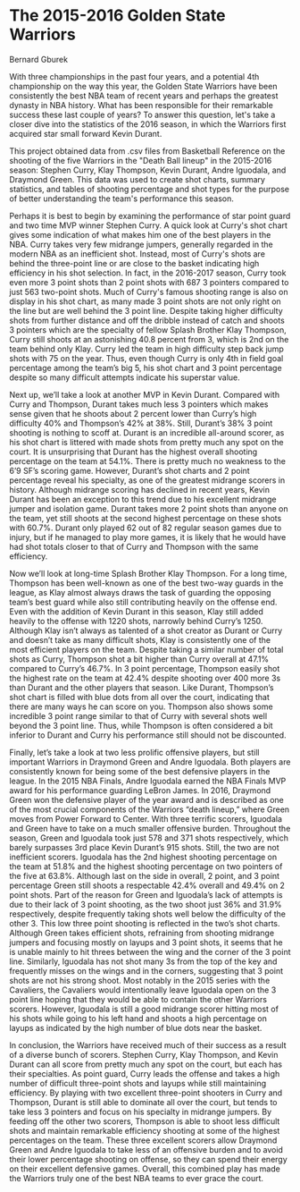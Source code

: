 The 2015-2016 Golden State Warriors
================
Bernard Gburek

With three championships in the past four years, and a potential 4th championship on the way this year, the Golden State Warriors have been consistently the best NBA team of recent years and perhaps the greatest dynasty in NBA history. What has been responsible for their remarkable success these last couple of years? To answer this question, let's take a closer dive into the statistics of the 2016 season, in which the Warriors first acquired star small forward Kevin Durant.

This project obtained data from .csv files from Basketball Reference on the shooting of the five Warriors in the "Death Ball lineup" in the 2015-2016 season: Stephen Curry, Klay Thompson, Kevin Durant, Andre Iguodala, and Draymond Green. This data was used to create shot charts, summary statistics, and tables of shooting percentage and shot types for the purpose of better understanding the team's performance this season.

Perhaps it is best to begin by examining the performance of star point guard and two time MVP winner Stephen Curry. A quick look at Curry's shot chart gives some indication of what makes him one of the best players in the NBA. Curry takes very few midrange jumpers, generally regarded in the modern NBA as an inefficient shot. Instead, most of Curry's shots are behind the three-point line or are close to the basket indicating high efficiency in his shot selection. In fact, in the 2016-2017 season, Curry took even more 3 point shots than 2 point shots with 687 3 pointers compared to just 563 two-point shots. Much of Curry's famous shooting range is also on display in his shot chart, as many made 3 point shots are not only right on the line but are well behind the 3 point line. Despite taking higher difficulty shots from further distance and off the dribble instead of catch and shoots 3 pointers which are the specialty of fellow Splash Brother Klay Thompson, Curry still shoots at an astonishing 40.8 percent from 3, which is 2nd on the team behind only Klay. Curry led the team in high difficulty step back jump shots with 75 on the year. Thus, even though Curry is only 4th in field goal percentage among the team’s big 5, his shot chart and 3 point percentage despite so many difficult attempts indicate his superstar value.

Next up, we’ll take a look at another MVP in Kevin Durant. Compared with Curry and Thompson, Durant takes much less 3 pointers which makes sense given that he shoots about 2 percent lower than Curry’s high difficulty 40% and Thompson’s 42% at 38%. Still, Durant’s 38% 3 point shooting is nothing to scoff at. Durant is an incredible all-around scorer, as his shot chart is littered with made shots from pretty much any spot on the court. It is unsurprising that Durant has the highest overall shooting percentage on the team at 54.1%. There is pretty much no weakness to the 6’9 SF’s scoring game. However, Durant’s shot charts and 2 point percentage reveal his specialty, as one of the greatest midrange scorers in history. Although midrange scoring has declined in recent years, Kevin Durant has been an exception to this trend due to his excellent midrange jumper and isolation game. Durant takes more 2 point shots than anyone on the team, yet still shoots at the second highest percentage on these shots with 60.7%. Durant only played 62 out of 82 regular season games due to injury, but if he managed to play more games, it is likely that he would have had shot totals closer to that of Curry and Thompson with the same efficiency.

Now we’ll look at long-time Splash Brother Klay Thompson. For a long time, Thompson has been well-known as one of the best two-way guards in the league, as Klay almost always draws the task of guarding the opposing team’s best guard while also still contributing heavily on the offense end. Even with the addition of Kevin Durant in this season, Klay still added heavily to the offense with 1220 shots, narrowly behind Curry’s 1250. Although Klay isn’t always as talented of a shot creator as Durant or Curry and doesn’t take as many difficult shots, Klay is consistently one of the most efficient players on the team. Despite taking a similar number of total shots as Curry, Thompson shot a bit higher than Curry overall at 47.1% compared to Curry’s 46.7%. In 3 point percentage, Thompson easily shot the highest rate on the team at 42.4% despite shooting over 400 more 3s than Durant and the other players that season. Like Durant, Thompson’s shot chart is filled with blue dots from all over the court, indicating that there are many ways he can score on you. Thompson also shows some incredible 3 point range similar to that of Curry with several shots well beyond the 3 point line. Thus, while Thompson is often considered a bit inferior to Durant and Curry his performance still should not be discounted.

Finally, let’s take a look at two less prolific offensive players, but still important Warriors in Draymond Green and Andre Iguodala. Both players are consistently known for being some of the best defensive players in the league. In the 2015 NBA Finals, Andre Iguodala earned the NBA Finals MVP award for his performance guarding LeBron James. In 2016, Draymond Green won the defensive player of the year award and is described as one of the most crucial components of the Warriors “death lineup,” where Green moves from Power Forward to Center. With three terrific scorers, Iguodala and Green have to take on a much smaller offensive burden. Throughout the season, Green and Iguodala took just 578 and 371 shots respectively, which barely surpasses 3rd place Kevin Durant’s 915 shots. Still, the two are not inefficient scorers. Iguodala has the 2nd highest shooting percentage on the team at 51.8% and the highest shooting percentage on two pointers of the five at 63.8%. Although last on the side in overall, 2 point, and 3 point percentage Green still shoots a respectable 42.4% overall and 49.4% on 2 point shots. Part of the reason for Green and Iguodala’s lack of attempts is due to their lack of 3 point shooting, as the two shoot just 36% and 31.9% respectively, despite frequently taking shots well below the difficulty of the other 3. This low three point shooting is reflected in the two’s shot charts. Although Green takes efficient shots, refraining from shooting midrange jumpers and focusing mostly on layups and 3 point shots, it seems that he is unable mainly to hit threes between the wing and the corner of the 3 point line. Similarly, Iguodala has not shot many 3s from the top of the key and frequently misses on the wings and in the corners, suggesting that 3 point shots are not his strong shoot. Most notably in the 2015 series with the Cavaliers, the Cavaliers would intentionally leave Iguodala open on the 3 point line hoping that they would be able to contain the other Warriors scorers. However, Iguodala is still a good midrange scorer hitting most of his shots while going to his left hand and shoots a high percentage on layups as indicated by the high number of blue dots near the basket.

In conclusion, the Warriors have received much of their success as a result of a diverse bunch of scorers. Stephen Curry, Klay Thompson, and Kevin Durant can all score from pretty much any spot on the court, but each has their specialties. As point guard, Curry leads the offense and takes a high number of difficult three-point shots and layups while still maintaining efficiency. By playing with two excellent three-point shooters in Curry and Thompson, Durant is still able to dominate all over the court, but tends to take less 3 pointers and focus on his specialty in midrange jumpers. By feeding off the other two scorers, Thompson is able to shoot less difficult shots and maintain remarkable efficiency shooting at some of the highest percentages on the team. These three excellent scorers allow Draymond Green and Andre Iguodala to take less of an offensive burden and to avoid their lower percentage shooting on offense, so they can spend their energy on their excellent defensive games. Overall, this combined play has made the Warriors truly one of the best NBA teams to ever grace the court.

